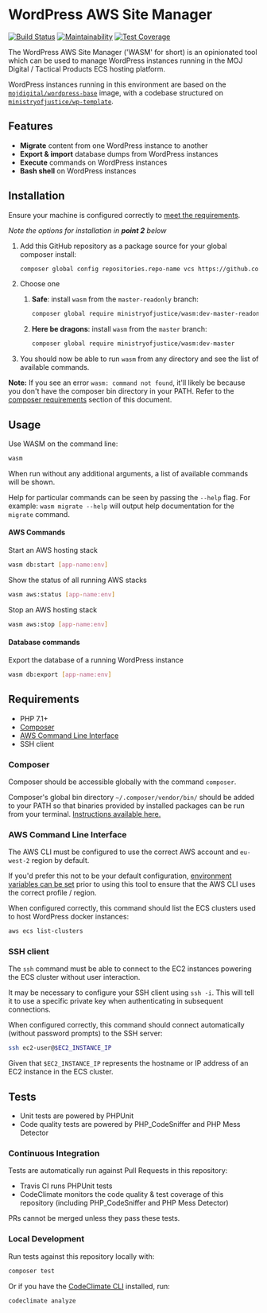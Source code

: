 # WordPress AWS Site Manager

[![Build Status](https://travis-ci.org/ministryofjustice/wasm.svg?branch=master)](https://travis-ci.org/ministryofjustice/wasm) [![Maintainability](https://api.codeclimate.com/v1/badges/e0dd3ecfdd2258f11ff3/maintainability)](https://codeclimate.com/github/ministryofjustice/wasm/maintainability) [![Test Coverage](https://api.codeclimate.com/v1/badges/e0dd3ecfdd2258f11ff3/test_coverage)](https://codeclimate.com/github/ministryofjustice/wasm/test_coverage)

The WordPress AWS Site Manager ('WASM' for short) is an opinionated tool which can be used to manage WordPress instances running in the MOJ Digital / Tactical Products ECS hosting platform.

WordPress instances running in this environment are based on the [`mojdigital/wordpress-base`](https://hub.docker.com/r/mojdigital/wordpress-base/) image, with a codebase structured on [`ministryofjustice/wp-template`](https://github.com/ministryofjustice/wp-template).

## Features

- **Migrate** content from one WordPress instance to another
- **Export & import** database dumps from WordPress instances
- **Execute** commands on WordPress instances
- **Bash shell** on WordPress instances

## Installation

Ensure your machine is configured correctly to [meet the requirements](#requirements).

*Note the options for installation in **point 2** below*

1. Add this GitHub repository as a package source for your global composer install:
   
   ```bash
   composer global config repositories.repo-name vcs https://github.com/ministryofjustice/wasm
   ```
2. Choose one
   
    1. **Safe**: install `wasm` from the `master-readonly` branch:
       
       ```bash
       composer global require ministryofjustice/wasm:dev-master-readonly
       ```
       
    2. **Here be dragons**: install `wasm` from the `master` branch:
    
        ```bash
        composer global require ministryofjustice/wasm:dev-master
        ```

3. You should now be able to run `wasm` from any directory and see the list of available commands.

**Note:** If you see an error `wasm: command not found`, it'll likely be because you don't have the composer bin directory in your PATH. Refer to the [composer requirements](#composer) section of this document.

## Usage

Use WASM on the command line:

```bash
wasm
```

When run without any additional arguments, a list of available commands will be shown.

Help for particular commands can be seen by passing the `--help` flag. For example: `wasm migrate --help` will output help documentation for the `migrate` command.

#### AWS Commands
Start an AWS hosting stack
```bash
wasm db:start [app-name:env]
```
Show the status of all running AWS  stacks
```bash
wasm aws:status [app-name:env]
```
Stop an AWS hosting stack
```bash
wasm aws:stop [app-name:env]
```
#### Database commands
Export the database of a running WordPress instance
```bash
wasm db:export [app-name:env]
```



## Requirements

- PHP 7.1+
- [Composer](https://getcomposer.org/)
- [AWS Command Line Interface](https://aws.amazon.com/cli/)
- SSH client

### Composer

Composer should be accessible globally with the command `composer`.

Composer's global bin directory `~/.composer/vendor/bin/` should be added to your PATH so that binaries provided by installed packages can be run from your terminal. [Instructions available here.](https://akrabat.com/global-installation-of-php-tools-with-composer/)

### AWS Command Line Interface

The AWS CLI must be configured to use the correct AWS account and `eu-west-2` region by default.

If you'd prefer this not to be your default configuration, [environment variables can be set](https://docs.aws.amazon.com/cli/latest/userguide/cli-environment.html) prior to using this tool to ensure that the AWS CLI uses the correct profile / region.

When configured correctly, this command should list the ECS clusters used to host WordPress docker instances:

```bash
aws ecs list-clusters
```

### SSH client

The `ssh` command must be able to connect to the EC2 instances powering the ECS cluster without user interaction.

It may be necessary to configure your SSH client using `ssh -i`. This will tell it to use a specific private key when authenticating in subsequent connections.

When configured correctly, this command should connect automatically (without password prompts) to the SSH server:

```bash
ssh ec2-user@$EC2_INSTANCE_IP
```

Given that `$EC2_INSTANCE_IP` represents the hostname or IP address of an EC2 instance in the ECS cluster.

## Tests

* Unit tests are powered by PHPUnit
* Code quality tests are powered by PHP_CodeSniffer and PHP Mess Detector

### Continuous Integration

Tests are automatically run against Pull Requests in this repository:

* Travis CI runs PHPUnit tests
* CodeClimate monitors the code quality & test coverage of this repository (including PHP_CodeSniffer and PHP Mess Detector)

PRs cannot be merged unless they pass these tests.

### Local Development

Run tests against this repository locally with:

```bash
composer test
```

Or if you have the [CodeClimate CLI](https://docs.codeclimate.com/docs/command-line-interface) installed, run:

```bash
codeclimate analyze
```
